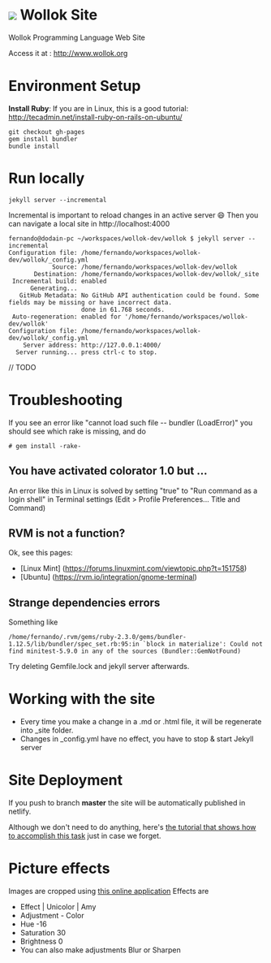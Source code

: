 
# <img src="https://github.com/uqbar-project/wollok/blob/master/org.uqbar.project.wollok.ui/icons/wollok-logo.iconset/icon_64x64.png?raw=true"/> Wollok Site

Wollok Programming Language Web Site

Access it at : http://www.wollok.org

# Environment Setup

**Install Ruby**: If you are in Linux, this is a good tutorial: http://tecadmin.net/install-ruby-on-rails-on-ubuntu/

```
git checkout gh-pages
gem install bundler
bundle install
```

# Run locally 

```
jekyll server --incremental
```

Incremental is important to reload changes in an active server :smile:
Then you can navigate a local site in http://localhost:4000

```
fernando@dodain-pc ~/workspaces/wollok-dev/wollok $ jekyll server --incremental
Configuration file: /home/fernando/workspaces/wollok-dev/wollok/_config.yml
            Source: /home/fernando/workspaces/wollok-dev/wollok
       Destination: /home/fernando/workspaces/wollok-dev/wollok/_site
 Incremental build: enabled
      Generating... 
   GitHub Metadata: No GitHub API authentication could be found. Some fields may be missing or have incorrect data.
                    done in 61.768 seconds.
 Auto-regeneration: enabled for '/home/fernando/workspaces/wollok-dev/wollok'
Configuration file: /home/fernando/workspaces/wollok-dev/wollok/_config.yml
    Server address: http://127.0.0.1:4000/
  Server running... press ctrl-c to stop.
```

// TODO

# Troubleshooting

If you see an error like "cannot load such file -- bundler (LoadError)" you should see which rake is missing, and do

```
# gem install -rake-
```

## You have activated colorator 1.0 but ...

An error like this in Linux is solved by setting "true" to "Run command as a login shell" in Terminal settings (Edit > Profile Preferences... Title and Command)

## RVM is not a function?
Ok, see this pages:
* [Linux Mint] (https://forums.linuxmint.com/viewtopic.php?t=151758)
* [Ubuntu] (https://rvm.io/integration/gnome-terminal)

## Strange dependencies errors
Something like

```
/home/fernando/.rvm/gems/ruby-2.3.0/gems/bundler-1.12.5/lib/bundler/spec_set.rb:95:in `block in materialize': Could not find minitest-5.9.0 in any of the sources (Bundler::GemNotFound)
```

Try deleting Gemfile.lock and jekyll server afterwards.

# Working with the site

* Every time you make a change in a .md or .html file, it will be regenerate into _site folder.
* Changes in _config.yml have no effect, you have to stop & start Jekyll server

# Site Deployment 

If you push to branch **master** the site will be automatically published in netlify.

Although we don't need to do anything, here's [the tutorial that shows how to accomplish this task](https://www.netlify.com/blog/2015/10/28/a-step-by-step-guide-jekyll-30-on-netlify) just in case we forget.

# Picture effects
Images are cropped using [this online application](https://pixlr.com/express/)
Effects are
* Effect | Unicolor | Amy
* Adjustment - Color 
 * Hue -16
 * Saturation 30
 * Brightness 0
* You can also make adjustments Blur or Sharpen

